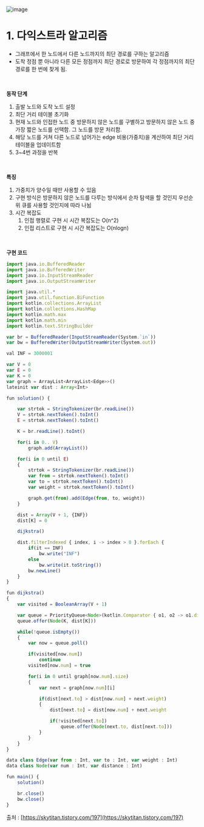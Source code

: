 ![image](https://user-images.githubusercontent.com/100047095/198876678-6e9658a3-7404-4bb8-b305-141bb261bdba.png)

# 1. 다익스트라 알고리즘

- 그래프에서 한 노드에서 다른 노드까지의 최단 경로를 구하는 알고리즘
- 도착 정점 뿐 아니라 다른 모든 정점까지 최단 경로로 방문하여 각 정점까지의 최단 경로를 한 번에 찾게 됨.

<br/>

**동작 단계**

1. 출발 노드와 도착 노드 설정
2. 최단 거리 테이블 초기화
3. 현재 노드와 인접한 노드 중 방문하지 않은 노드를 구별하고 방문하지 않은 노드 중 가장 짧은 노드를 선택함. 그 노드를 방문 처리함. 
4. 해당 노드를 거쳐 다른 노드로 넘어가는 edge 비용(가중치)을 계산하여 최단 거리 테이블을 업데이트함
5. 3~4번 과정을 반복

<br/>

**특징**

1. 가중치가 양수일 때만 사용할 수 있음
2. 구현 방식은 방문하지 않은 노드를 다루는 방식에서 순차 탐색을 할 것인지 우선순위 큐를 사용할 것인지에 따라 나뉨
3. 시간 복잡도
    1. 인접 행렬로 구현 시 시간 복잡도는 O(n^2)
    2. 인접 리스트로 구현 시 시간 복잡도는 O(nlogn)

<br/>

**구현 코드**

```jsx
import java.io.BufferedReader
import java.io.BufferedWriter
import java.io.InputStreamReader
import java.io.OutputStreamWriter

import java.util.*
import java.util.function.BiFunction
import kotlin.collections.ArrayList
import kotlin.collections.HashMap
import kotlin.math.max
import kotlin.math.min
import kotlin.text.StringBuilder

var br = BufferedReader(InputStreamReader(System.`in`))
var bw = BufferedWriter(OutputStreamWriter(System.out))

val INF = 3000001

var V = 0
var E = 0
var K = 0
var graph = ArrayList<ArrayList<Edge>>()
lateinit var dist : Array<Int>

fun solution() {

    var strtok = StringTokenizer(br.readLine())
    V = strtok.nextToken().toInt()
    E = strtok.nextToken().toInt()

    K = br.readLine().toInt()

    for(i in 0.. V)
        graph.add(ArrayList())

    for(i in 0 until E)
    {
        strtok = StringTokenizer(br.readLine())
        var from = strtok.nextToken().toInt()
        var to = strtok.nextToken().toInt()
        var weight = strtok.nextToken().toInt()

        graph.get(from).add(Edge(from, to, weight))
    }

    dist = Array(V + 1, {INF})
    dist[K] = 0

    dijkstra()

    dist.filterIndexed { index, i -> index > 0 }.forEach {
        if(it == INF)
            bw.write("INF")
        else
            bw.write(it.toString())
        bw.newLine()
    }
}

fun dijkstra()
{
    var visited = BooleanArray(V + 1)

    var queue = PriorityQueue<Node>(kotlin.Comparator { o1, o2 -> o1.distance - o2.distance })
    queue.offer(Node(K, dist[K]))

    while(!queue.isEmpty())
    {
        var now = queue.poll()

        if(visited[now.num])
            continue
        visited[now.num] = true

        for(i in 0 until graph[now.num].size)
        {
            var next = graph[now.num][i]

            if(dist[next.to] > dist[now.num] + next.weight)
            {
                dist[next.to] = dist[now.num] + next.weight

                if(!visited[next.to])
                    queue.offer(Node(next.to, dist[next.to]))
            }
        }
    }
}

data class Edge(var from : Int, var to : Int, var weight : Int)
data class Node(var num : Int, var distance : Int)

fun main() {
    solution()

    br.close()
    bw.close()
}
```

출처 : [https://skytitan.tistory.com/197](https://skytitan.tistory.com/197)
